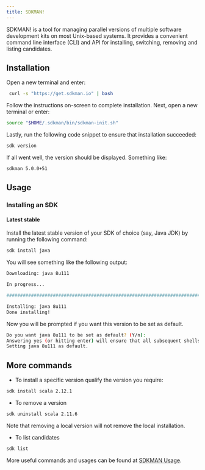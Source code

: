 ```yaml
---
title: SDKMAN!
---
```



SDKMAN! is a tool for managing parallel versions of multiple software development kits on most Unix-based systems. It provides a convenient command line interface (CLI) and API for installing, switching, removing and listing candidates.

## Installation

Open a new terminal and enter:

```sh
 curl -s "https://get.sdkman.io" | bash
```

Follow the instructions on-screen to complete installation.
Next, open a new terminal or enter:

```sh
source "$HOME/.sdkman/bin/sdkman-init.sh"
```

Lastly, run the following code snippet to ensure that installation succeeded:

```sh
sdk version
```

If all went well, the version should be displayed. Something like:

```sh
sdkman 5.0.0+51
```

## Usage

### Installing an SDK

#### Latest stable

Install the latest stable version of your SDK of choice (say, Java JDK) by running the following command:

```sh
sdk install java
```

You will see something like the following output:

```sh
Downloading: java 8u111

In progress...

######################################################################## 100.0%

Installing: java 8u111
Done installing!
```

Now you will be prompted if you want this version to be set as default.

```sh
Do you want java 8u111 to be set as default? (Y/n):
Answering yes (or hitting enter) will ensure that all subsequent shells opened will have this version of the SDK in use by default.
Setting java 8u111 as default.
```

## More commands

* To install a specific version
qualify the version you require:

```sh
sdk install scala 2.12.1
```

* To remove a version

```sh
sdk uninstall scala 2.11.6
```

Note that removing a local version will not remove the local installation.

* To list candidates

```sh
sdk list
```

More useful commands and usages can be found at [SDKMAN Usage](https://sdkman.io/usage).
